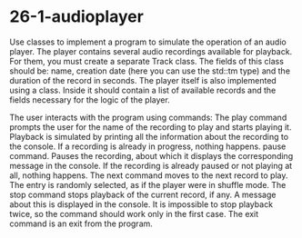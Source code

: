 # 26-1-audioplayer

Use classes to implement a program to simulate the operation of an audio player.
The player contains several audio recordings available for playback.
For them, you must create a separate Track class.
The fields of this class should be: name, creation date (here you can use the std::tm type) and the duration of the record in seconds.
The player itself is also implemented using a class.
Inside it should contain a list of available records and the fields necessary for the logic of the player.

The user interacts with the program using commands:
The play command prompts the user for the name of the recording to play and starts playing it. Playback is simulated by printing all the information about the recording to the console. If a recording is already in progress, nothing happens.
pause command. Pauses the recording, about which it displays the corresponding message in the console. If the recording is already paused or not playing at all, nothing happens.
The next command moves to the next record to play. The entry is randomly selected, as if the player were in shuffle mode.
The stop command stops playback of the current record, if any. A message about this is displayed in the console. It is impossible to stop playback twice, so the command should work only in the first case.
The exit command is an exit from the program.
